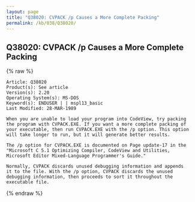 ```yaml
---
layout: page
title: "Q38020: CVPACK /p Causes a More Complete Packing"
permalink: /kb/038/Q38020/
---
```


## Q38020: CVPACK /p Causes a More Complete Packing

{% raw %}

	Article: Q38020
	Product(s): See article
	Version(s): 2.20
	Operating System(s): MS-DOS
	Keyword(s): ENDUSER | | mspl13_basic
	Last Modified: 28-MAR-1989
	
	When you are unable to load your program into CodeView, try packing
	the program with CVPACK.EXE. If you want a more complete packing of
	your executable, then run CVPACK.EXE with the /p option. This option
	will take longer to run, but it will generate better results.
	
	The /p option for CVPACK.EXE is documented on Page update-17 in the
	"Microsoft C 5.1 Optimizing Compiler, CodeView and Utilities,
	Microsoft Editor Mixed-Language Programmer's Guide."
	
	Normally, CVPACK discards unused debugging information and appends
	it to the file. With the /p option, CVPACK discards the unused
	debugging information, then proceeds to sort it throughout the
	executable file.

{% endraw %}
